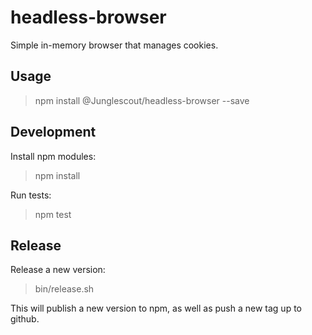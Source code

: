 # headless-browser

Simple in-memory browser that manages cookies.

## Usage

> npm install @Junglescout/headless-browser --save

## Development

Install npm modules:

> npm install

Run tests:

> npm test

## Release

Release a new version:

> bin/release.sh

This will publish a new version to npm, as well as push a new tag up to github.
